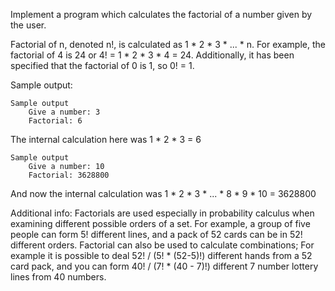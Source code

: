 Implement a program which calculates the factorial of a number given by the user.

Factorial of n, denoted n!, is calculated as 1 * 2 * 3 * ... * n. For example, the factorial of 4 is 24 or 4! = 1 * 2 * 3 * 4 = 24. Additionally, it has been specified that the factorial of 0 is 1, so 0! = 1.

Sample output:

    Sample output
        Give a number: 3
        Factorial: 6

The internal calculation here was 1 * 2 * 3 = 6

    Sample output
        Give a number: 10
        Factorial: 3628800

And now the internal calculation was 1 * 2 * 3 * ... * 8 * 9 * 10 = 3628800

Additional info: Factorials are used especially in probability calculus when examining different possible orders of a set. For example, a group of five people can form 5! different lines, and a pack of 52 cards can be in 52! different orders. Factorial can also be used to calculate combinations; For example it is possible to deal 52! / (5! * (52-5)!) different hands from a 52 card pack, and you can form 40! / (7! * (40 - 7)!) different 7 number lottery lines from 40 numbers.